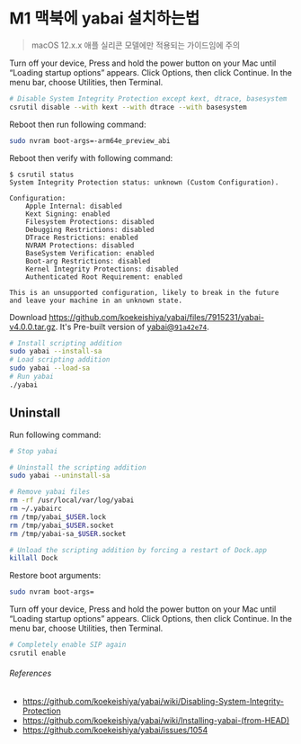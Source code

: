 M1 맥북에 yabai 설치하는법
========
> macOS 12.x.x 애플 실리콘 모델에만 적용되는 가이드임에 주의

Turn off your device, Press and hold the power button on your Mac until “Loading
startup options” appears. Click Options, then click Continue. In the menu bar,
choose Utilities, then Terminal.

```bash
# Disable System Integrity Protection except kext, dtrace, basesystem
csrutil disable --with kext --with dtrace --with basesystem
```

Reboot then run following command:

```bash
sudo nvram boot-args=-arm64e_preview_abi
```

Reboot then verify with following command:

```console
$ csrutil status
System Integrity Protection status: unknown (Custom Configuration).

Configuration:
	Apple Internal: disabled
	Kext Signing: enabled
	Filesystem Protections: disabled
	Debugging Restrictions: disabled
	DTrace Restrictions: enabled
	NVRAM Protections: disabled
	BaseSystem Verification: enabled
	Boot-arg Restrictions: disabled
	Kernel Integrity Protections: disabled
	Authenticated Root Requirement: enabled

This is an unsupported configuration, likely to break in the future and leave your machine in an unknown state.
```

Download <https://github.com/koekeishiya/yabai/files/7915231/yabai-v4.0.0.tar.gz>.
It's Pre-built version of [yabai@`91a42e74`](https://github.com/koekeishiya/yabai/commit/91a42e747197680330a4cd9c65f932a060b56e4e).

```bash
# Install scripting addition
sudo yabai --install-sa
# Load scripting addition
sudo yabai --load-sa
# Run yabai
./yabai
```

## Uninstall
Run following command:

```bash
# Stop yabai

# Uninstall the scripting addition
sudo yabai --uninstall-sa

# Remove yabai files
rm -rf /usr/local/var/log/yabai
rm ~/.yabairc
rm /tmp/yabai_$USER.lock
rm /tmp/yabai_$USER.socket
rm /tmp/yabai-sa_$USER.socket

# Unload the scripting addition by forcing a restart of Dock.app
killall Dock
```

Restore boot arguments:

```bash
sudo nvram boot-args=
```

Turn off your device, Press and hold the power button on your Mac until “Loading
startup options” appears. Click Options, then click Continue. In the menu bar,
choose Utilities, then Terminal.

```bash
# Completely enable SIP again
csrutil enable
```

###### References
- https://github.com/koekeishiya/yabai/wiki/Disabling-System-Integrity-Protection
- https://github.com/koekeishiya/yabai/wiki/Installing-yabai-(from-HEAD)
- https://github.com/koekeishiya/yabai/issues/1054
